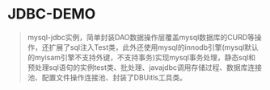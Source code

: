 # JDBC-DEMO
>mysql-jdbc实例，简单封装DAO数据操作层覆盖mysql数据库的CURD等操作，还扩展了sql注入Test类，此外还使用mysql的innodb引擎(mysql默认的myisam引擎不支持外键，不支持事务)实现mysql事务处理，静态sql和预处理sql语句的实例test类、批处理、javajdbc调用存储过程、数据库连接池、配置文件操作连接池、封装了DBUitls工具类。
